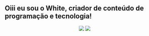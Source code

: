 ## Oiii eu sou o White, criador de conteúdo de programação e tecnologia!
<div align="center">
  <a href="https://github.com/cafezinnn">
<div> 
  <a href="https://api.whatsapp.com/send/?phone=%2B14509122076&text&app_absent=0" target="_blank"><img src="https://img.shields.io/badge/WhatsApp-25D366?style=for-the-badge&logo=whatsapp&logoColor=white" target="_blank"></a>
<a href="https://youtube.com/channel/UCGYTIMEqUo7GAH8Gp3gkEQA" target="_blank"><img src="https://img.shields.io/badge/YouTube-FF0000?style=for-the-badge&logo=youtube&logoColor=white" target="_blank"></a>

</div>
